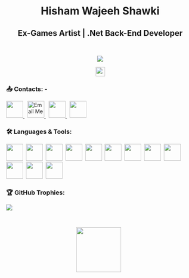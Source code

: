 <h1 align="center">Hisham Wajeeh Shawki</h1>

<h2 align="center">Ex-Games Artist | .Net Back-End Developer</h2>
<br>

  <p align="center">
    <a href="https://www.linkedin.com/in/hishamwajeeh/">
      <img src="https://readme-typing-svg.herokuapp.com/?lines=Visit%20my%20LinkedIn%20Profile;I%20Post%20Insightful%20Content;Follow%20to%20get%20New%20Updates&font=Bold%20Code&center=true&color=30D050&pause=2000"> <!-- Text -->
    </a>
  </p>

  <p align="center">
      <img src="https://komarev.com/ghpvc/?username=hishamwajeeh&style=flat&color=4010B0" height="25"/> <!-- Profile Views -->
  </p>

<h3 align="left">📤 Contacts: -</h3>
  <p align="left">
    <a href="https://www.linkedin.com/in/hishamwajeeh/"> <!-- LinkedIn Profile -->
      <img src="https://raw.githubusercontent.com/rahuldkjain/github-profile-readme-generator/master/src/images/icons/Social/linked-in-alt.svg" height="45"/>
    </a>&nbsp;
   <a href="mailto:yourgmailaddress@gmail.com"> <!-- Replace with your actual Gmail address -->
  <img src="https://cdn.iconscout.com/icon/free/png-512/free-gmail-logo-icon-download-in-svg-png-gif-file-formats--technology-social-media-company-vol-3-pack-logos-icons-2944897.png?f=webp&w=512" height="45" alt="Email Me"/>
</a>&nbsp;
    <a href="https://www.instagram.com/hishamwajeehx"> <!-- Instagram Profile -->
      <img src="https://cdn.iconscout.com/icon/free/png-512/free-instagram-logo-icon-download-in-svg-png-gif-file-formats--social-media-pack-logos-icons-1583142.png?f=webp&w=512" height="45"/>
    </a>&nbsp;
    <a href="https://www.facebook.com/hishamwajeehx"> <!-- Facebook Profile -->
      <img src="https://cdn.iconscout.com/icon/free/png-512/free-facebook-logo-icon-download-in-svg-png-gif-file-formats--social-media-logos-pack-icons-189794.png?f=webp&w=512" height="45"/>
    </a>
  </p>

<h3 align="left">🛠️ Languages & Tools:</h3>
<p align="left">
  <img src="https://cdn.iconscout.com/icon/free/png-512/free-html-logo-icon-download-in-svg-png-gif-file-formats--brand-development-tools-pack-logos-icons-225995.png?f=webp&w=512" height="45"/>&nbsp;
  <img src="https://cdn.iconscout.com/icon/free/png-512/free-css-logo-icon-download-in-svg-png-gif-file-formats--brand-development-tools-pack-logos-icons-226095.png?f=webp&w=512" height="45"/>&nbsp;
  <img src="https://cdn.iconscout.com/icon/free/png-512/free-javascript-logo-icon-download-in-svg-png-gif-file-formats--brand-development-tools-pack-logos-icons-225993.png?f=webp&w=512" height="45"/>&nbsp;
  <img src="https://upload.wikimedia.org/wikipedia/commons/thumb/b/bd/Logo_C_sharp.svg/1820px-Logo_C_sharp.svg.png" height="45"/>&nbsp;
  <img src="https://dt-cdn.net/hub/logos/microsoft-sql-server-2.png" height="45"/>&nbsp;
  <img src="https://img.icons8.com/?size=512&id=1BC75jFEBED6&format=png" height="45"/>&nbsp;
  <img src="https://help.apiary.io/images/swagger-logo.png" height="45"/>&nbsp;
  <img src="https://uxwing.com/wp-content/themes/uxwing/download/brands-and-social-media/postman-icon.png" height="45"/>&nbsp;
  <img src="https://wojciechkulik.pl/wp-content/uploads/2025/04/git.png" height="45"/>&nbsp;
  <img src="https://cdn.iconscout.com/icon/free/png-512/free-c-logo-icon-download-in-svg-png-gif-file-formats--brand-development-tools-pack-logos-icons-226082.png?f=webp&w=512" height="45"/>&nbsp;
  <img src="https://img.icons8.com/fluent/512/unity.png" height="45"/>&nbsp;
  <img src="https://cdn.freebiesupply.com/logos/large/2x/arduino-1-logo-png-transparent.png" height="45"/>&nbsp;
</p>

  
<h3 align="left">🏆 GitHub Trophies:</h3>
  <p align="left">
    <img src="https://github-profile-trophy.vercel.app/?username=hishamwajeeh&theme=onestar&row=1&column=7"/>
  </p>
  <br>

  <p align="center">
    <img src="https://github-readme-stats.vercel.app/api/top-langs?username=hishamwajeeh&layout=compact&langs_count=6&theme=highcontrast" height="120"/> &nbsp; <!-- Most Used Languages -->
  </p>

